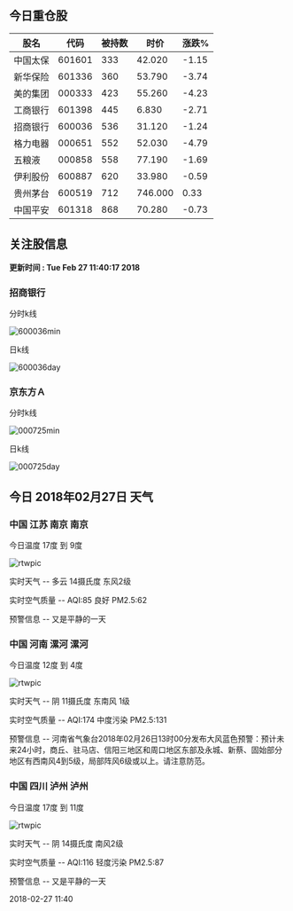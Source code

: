 
## 今日重仓股 

|股名|代码|被持数|时价|涨跌%|
|---|---|---|---|---|
|中国太保|601601|333|42.020|-1.15|
|新华保险|601336|360|53.790|-3.74|
|美的集团|000333|423|55.260|-4.23|
|工商银行|601398|445|6.830|-2.71|
|招商银行|600036|536|31.120|-1.24|
|格力电器|000651|552|52.030|-4.79|
|五粮液|000858|558|77.190|-1.69|
|伊利股份|600887|620|33.980|-0.59|
|贵州茅台|600519|712|746.000|0.33|
|中国平安|601318|868|70.280|-0.73|

## 关注股信息
**更新时间 : Tue Feb 27 11:40:17 2018**
### 招商银行 
分时k线

![600036min](http://image.sinajs.cn/newchart/min/n/sh600036.gif)

日k线

![600036day](http://image.sinajs.cn/newchart/daily/n/sh600036.gif)

### 京东方Ａ 
分时k线

![000725min](http://image.sinajs.cn/newchart/min/n/sz000725.gif)

日k线

![000725day](http://image.sinajs.cn/newchart/daily/n/sz000725.gif)
## 今日 2018年02月27日 天气
### 中国 江苏 南京 南京

今日温度 17度 到 9度

![rtwpic](http://app1.showapi.com/weather/icon/day/01.png)

实时天气 -- 多云 14摄氏度 东风2级

实时空气质量 -- AQI:85 良好 PM2.5:62

预警信息 -- 又是平静的一天
    
### 中国 河南 漯河 漯河

今日温度 12度 到 4度

![rtwpic](http://app1.showapi.com/weather/icon/day/02.png)

实时天气 -- 阴 11摄氏度 东南风 1级

实时空气质量 -- AQI:174 中度污染 PM2.5:131

预警信息 -- 河南省气象台2018年02月26日13时00分发布大风蓝色预警：预计未来24小时，商丘、驻马店、信阳三地区和周口地区东部及永城、新蔡、固始部分地区有西南风4到5级，局部阵风6级或以上。请注意防范。
    
### 中国 四川 泸州 泸州

今日温度 17度 到 11度

![rtwpic](http://app1.showapi.com/weather/icon/day/02.png)

实时天气 -- 阴 14摄氏度 南风2级

实时空气质量 -- AQI:116 轻度污染 PM2.5:87

预警信息 -- 又是平静的一天
    
2018-02-27 11:40